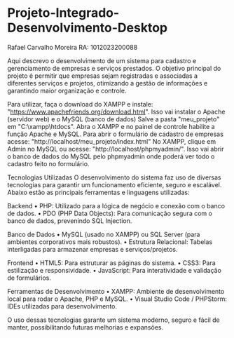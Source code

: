 # Projeto-Integrado-Desenvolvimento-Desktop
Rafael Carvalho Moreira
RA: 1012023200088

Aqui descrevo o desenvolvimento de um sistema para cadastro e gerenciamento de empresas e serviços prestados.
O objetivo principal do projeto é permitir que empresas sejam registradas e associadas a diferentes serviços e projetos, 
otimizando a gestão de informações e garantindo maior organização e controle.

Para utilizar, faça o download do XAMPP e instale: "https://www.apachefriends.org/download.html".	Isso vai instalar o Apache (servidor web) e o MySQL (banco de dados)
Salve a pasta "meu_projeto" em "C:\xampp\htdocs".
Abra o XAMPP e no painel de controle habilite a função Apache e MySQL.
Para abrir o formulário de cadastro de empresas acesse: "http://localhost/meu_projeto/index.html" 
No XAMPP, clique em Admin no MySQL ou acesse: "http://localhost/phpmyadmin/". Isso vai abrir o banco de dados do MySQL pelo phpmyadmin onde poderá ver todo o cadastro feito no formulário.


Tecnologias Utilizadas
O desenvolvimento do sistema faz uso de diversas tecnologias para garantir um funcionamento eficiente, seguro e escalável. 
Abaixo estão as principais ferramentas e linguagens utilizadas:

Backend
•	PHP: Utilizado para a lógica de negócio e conexão com o banco de dados.
•	PDO (PHP Data Objects): Para comunicação segura com o banco de dados, prevenindo SQL Injection.

Banco de Dados
•	MySQL (usado no XAMPP) ou SQL Server (para ambientes corporativos mais robustos).
•	Estrutura Relacional: Tabelas interligadas para armazenar empresas e serviços/projetos.

Frontend
•	HTML5: Para estruturar as páginas do sistema.
•	CSS3: Para estilização e responsividade.
•	JavaScript: Para interatividade e validação de formulários.

Ferramentas de Desenvolvimento
•	XAMPP: Ambiente de desenvolvimento local para rodar o Apache, PHP e MySQL.
•	Visual Studio Code / PHPStorm: IDEs utilizadas para desenvolvimento.

O uso dessas tecnologias garante um sistema moderno, seguro e fácil de manter, possibilitando futuras melhorias e expansões.
